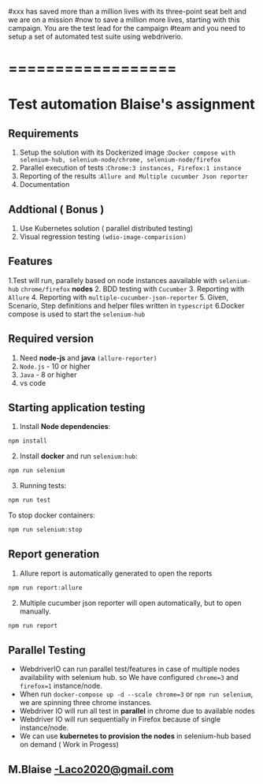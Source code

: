 #xxx has saved more than a million lives with its three-point seat belt and we are on a mission
#now to save a million more lives, starting with this campaign. You are the test lead for the campaign
#team and you need to setup a set of automated test suite using webdriverio.
# ==================

# Test automation Blaise's assignment 

## Requirements ##
1. Setup the solution with its Dockerized image :`Docker compose with selenium-hub, selenium-node/chrome, selenium-node/firefox`
2. Parallel execution of tests :`Chrome:3 instances, Firefox:1 instance`
3. Reporting of the results  :`Allure and Multiple cucumber Json reporter`
4. Documentation

## Addtional ( Bonus )

1. Use Kubernetes solution ( parallel distributed testing)
2. Visual regression testing `(wdio-image-comparision)`

## Features

1.Test will run, parallely based on node instances aavailable with `selenium-hub` `chrome/firefox` **nodes**
2. BDD testing with `Cucumber`
3. Reporting with `Allure`
4. Reporting with `multiple-cucumber-json-reporter`
5. Given, Scenario, Step definitions and helper files written in `typescript`
6.Docker compose is used to start the `selenium-hub`

## Required version 

1. Need **node-js** and **java** `(allure-reporter)`
2. `Node.js` - 10 or higher
3. `Java` - 8 or higher
4.  vs code 

## Starting application testing

1. Install **Node dependencies**:

```sh
npm install
```

2. Install **docker** and run `selenium:hub`:

```sh
npm run selenium
```

3. Running tests:

```sh
npm run test
```

To stop docker containers:

```sh
npm run selenium:stop
```
## Report generation

1. Allure report is automatically generated to open the reports

```sh
npm run report:allure
```

2. Multiple cucumber json reporter will open automatically, but to open manually.

```sh
npm run report
```

## Parallel Testing

- WebdriverIO can run parallel test/features in case of multiple nodes availability with selenium hub.
  so We have configured `chrome=3` and `firefox=1` instance/node.
- When run `docker-compose up -d --scale chrome=3` or `npm run selenium`, we are spinning three chrome instances.
- Webdriver IO will run all test in **parallel** in chrome due to available nodes
- Webdriver IO will run sequentially in Firefox because of single instance/node.
- We can use **kubernetes to provision the nodes** in selenium-hub based on demand ( Work in Progess)

## M.Blaise -Laco2020@gmail.com

